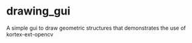 drawing_gui
===========

A simple gui to draw geometric structures that demonstrates the use of kortex-ext-opencv

